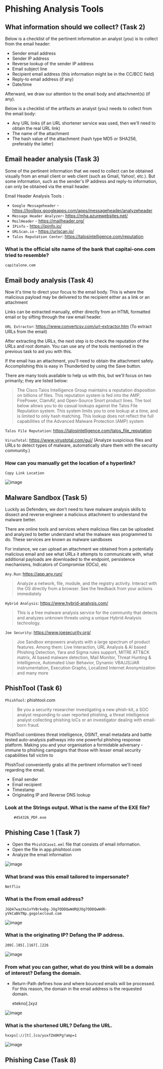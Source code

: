 # Phishing Analysis Tools

##  What information should we collect? (Task 2)

Below is a checklist of the pertinent information an analyst (you) is to collect from the email header:

* Sender email address
* Sender IP address
* Reverse lookup of the sender IP address
* Email subject line
* Recipient email address (this information might be in the CC/BCC field)
* Reply-to email address (if any)
* Date/time

Afterward, we draw our attention to the email body and attachment(s) (if any).

Below is a checklist of the artifacts an analyst (you) needs to collect from the email body:

* Any URL links (if an URL shortener service was used, then we'll need to obtain the real URL link)
* The name of the attachment
* The hash value of the attachment (hash type MD5 or SHA256, preferably the latter)

## Email header analysis (Task 3)

Some of the pertinent information that we need to collect can be obtained visually from an email client or web client (such as Gmail, Yahoo!, etc.). But some information, such as the sender's IP address and reply-to information, can only be obtained via the email header.

Email Header Analysis Tools :

* `Google Messageheader` - https://toolbox.googleapps.com/apps/messageheader/analyzeheader 
* `Message Header Analyzer`- https://mha.azurewebsites.net/
* `MailHeader` - https://mailheader.org/
* `IPinfo` - https://ipinfo.io/
* `URLScan.io` - https://urlscan.io/
* `Talos Reputation Center`: https://talosintelligence.com/reputation

### What is the official site name of the bank that capitai-one.com tried to resemble?

    capitalone.com
    
## Email body analysis (Task 4)

Now it's time to direct your focus to the email body. This is where the malicious payload may be delivered to the recipient either as a link or an attachment

Links can be extracted manually, either directly from an HTML formatted email or by sifting through the raw email header.

`URL Extractor`: https://www.convertcsv.com/url-extractor.htm (To extract URLs from the email)

After extracting the URLs, the next step is to check the reputation of the URLs and root domain. You can use any of the tools mentioned in the previous task to aid you with this.

If the email has an attachment, you'll need to obtain the attachment safely. Accomplishing this is easy in Thunderbird by using the Save button.

There are many tools available to help us with this, but we'll focus on two primarily; they are listed below:

> The Cisco Talos Intelligence Group maintains a reputation disposition on billions of files. This reputation system is fed into the AMP, FirePower, ClamAV, and Open-Source Snort product lines. The tool below allows you to do casual lookups against the Talos File Reputation system. This system limits you to one lookup at a time, and is limited to only hash matching. This lookup does not reflect the full capabilities of the Advanced Malware Protection (AMP) system

`Talos File Reputation`: https://talosintelligence.com/talos_file_reputation

`VirusTotal`: https://www.virustotal.com/gui/ (Analyze suspicious files and URLs to detect types of malware, automatically share them with the security community.)

### How can you manually get the location of a hyperlink?

    Copy Link Location
    
![image](https://github.com/tousif13/TryHackMe_Writeups/assets/33444140/b754391d-a115-4309-9963-8bfee6c176c6)

## Malware Sandbox (Task 5)

Luckily as Defenders, we don't need to have malware analysis skills to dissect and reverse engineer a malicious attachment to understand the malware better.

There are online tools and services where malicious files can be uploaded and analyzed to better understand what the malware was programmed to do. These services are known as malware sandboxes

For instance, we can upload an attachment we obtained from a potentially malicious email and see what URLs it attempts to communicate with, what additional payloads are downloaded to the endpoint, persistence mechanisms, Indicators of Compromise (IOCs), etc

`Any.Run`: https://app.any.run/

> Analyze a network, file, module, and the registry activity. Interact with the OS directly from a browser. See the feedback from your actions immediately

`Hybrid Analysis`: https://www.hybrid-analysis.com/

> This is a free malware analysis service for the community that detects and analyzes unknown threats using a unique Hybrid Analysis technology.

`Joe Security`: https://www.joesecurity.org/

> Joe Sandbox empowers analysts with a large spectrum of product features. Among them: Live Interaction, URL Analysis & AI based Phishing Detection, Yara and Sigma rules support, MITRE ATT&CK matrix, AI based malware detection, Mail Monitor, Threat Hunting & Intelligence, Automated User Behavior, Dynamic VBA/JS/JAR instrumentation, Execution Graphs, Localized Internet Anonymization and many more

## PhishTool (Task 6)

`PhishTool`: phishtool.com

> Be you a security researcher investigating a new phish-kit, a SOC analyst responding to user reported phishing, a threat intelligence analyst collecting phishing IoCs or an investigator dealing with email-born fraud.

PhishTool combines threat intelligence, OSINT, email metadata and battle tested auto-analysis pathways into one powerful phishing response platform. Making you and your organisation a formidable adversary - immune to phishing campaigns that those with lesser email security capabilities fall victim to

PhishTool conveniently grabs all the pertinent information we'll need regarding the email.

* Email sender
* Email recipient
* Timestamp
* Originating IP and Reverse DNS lookup

### Look at the Strings output. What is the name of the EXE file?

        #454326_PDF.exe

## Phishing Case 1 (Task 7)

* Open the `Phish3Case1.eml` file that consists of email information.
* Open the file in app.phishtool.com
* Analyze the email information

![image](https://github.com/tousif13/TryHackMe_Writeups/assets/33444140/a2e0ec5a-c24e-4492-b19a-d50e26d63443)

### What brand was this email tailored to impersonate?

    Netflix

### What is the From email address?

    JGQ47wazXe1xYVBrkeDg-JOg7ODDQwWdR@JOg7ODDQwWdR-yVkCaBkTNp.gogolecloud.com
    
![image](https://github.com/tousif13/TryHackMe_Writeups/assets/33444140/87d3307a-3298-45d3-9fa4-a80eb29f302f)

### What is the originating IP? Defang the IP address.

    209[.]85[.]167[.]226
    
![image](https://github.com/tousif13/TryHackMe_Writeups/assets/33444140/7fc26d54-a5e0-436f-8109-af3a732d67e3)

### From what you can gather, what do you think will be a domain of interest? Defang the domain.

* Return-Path defines how and where bounced emails will be processed. For this reason, the domain in the email address is the requested domain.

    etekno[.]xyz
  
![image](https://github.com/tousif13/TryHackMe_Writeups/assets/33444140/2d4286ea-b0ce-4b00-b106-68b953170b36)

### What is the shortened URL? Defang the URL.

    hxxps[://]t[.]co/yuxfZm8KPg?amp=1
    
![image](https://github.com/tousif13/TryHackMe_Writeups/assets/33444140/266e359e-892f-4cad-b387-9471b60f9740)

## Phishing Case (Task 8)
